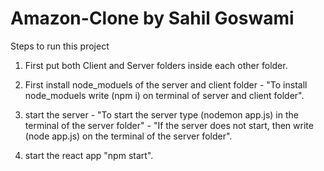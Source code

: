 # Amazon-Clone by Sahil Goswami

Steps to run this project

1. First put both Client and Server folders inside each other folder.

2. First install node_moduels of the server and client folder - "To install node_moduels write (npm i) on terminal of server and client folder".

3. start the server - "To start the server type (nodemon app.js) in the terminal of the server folder" - "If the server does not start, then write (node app.js) on the terminal of the server folder".

4. start the react app "npm start".

